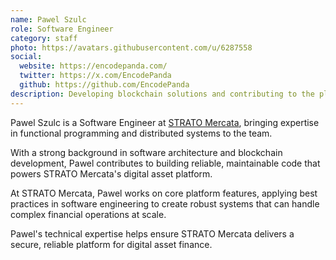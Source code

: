 ```yaml
---
name: Pawel Szulc
role: Software Engineer
category: staff
photo: https://avatars.githubusercontent.com/u/6287558
social:
  website: https://encodepanda.com/
  twitter: https://x.com/EncodePanda
  github: https://github.com/EncodePanda
description: Developing blockchain solutions and contributing to the platform's secure and scalable infrastructure.
---
```


Pawel Szulc is a Software Engineer at [STRATO Mercata](https://stratomercata.com), bringing expertise in functional programming and distributed systems to the team.

With a strong background in software architecture and blockchain development, Pawel contributes to building reliable, maintainable code that powers STRATO Mercata's digital asset platform.

At STRATO Mercata, Pawel works on core platform features, applying best practices in software engineering to create robust systems that can handle complex financial operations at scale.

Pawel's technical expertise helps ensure STRATO Mercata delivers a secure, reliable platform for digital asset finance.
